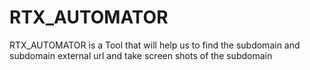 # RTX_AUTOMATOR
RTX_AUTOMATOR is a Tool that will help us to find the subdomain and subdomain external url and take screen shots of the subdomain
